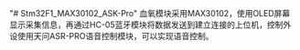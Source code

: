 "# Stm32F1_MAX30102_ASK-Pro" 
血氧模块采用MAX30102，使用OLED屏幕显示采集信息，再通过HC-05蓝牙模块将数据发送到建立连接的上位机，控制外设使用天问ASR-PRO语音控制模块，可以实现语音控制。
